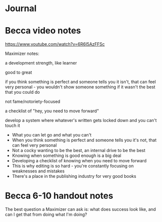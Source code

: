 # Journal



# Becca video notes

https://www.youtube.com/watch?v=6R6I5AzFFSc

Maximizer notes:

a development strength, like learner

good to great

if you think something is perfect and someone tells you it isn't, that can feel very personal - you wouldn't show someone something if it wasn't the best that you could do

not fame/notoriety-focused

a checklist of "hey, you need to move forward"

develop a system where whatever's written gets locked down and you can't touch it


* What you can let go and what you can't
* When you think something is perfect and someone tells you it's not, that can feel very personal
* Not a cocky wanting to be the best, an internal drive to be the best
* Knowing when something is good enough is a big deal
* Developing a checklist of knowing when you need to move forward 
* This is why editing is so hard - you're constantly focusing on weaknesses and mistakes
* There's a place in the publishing industry for very good books

# Becca 6-10 handout notes
The best question a Maximizer can ask is: what does success look like, and can I get that from doing what I'm doing?